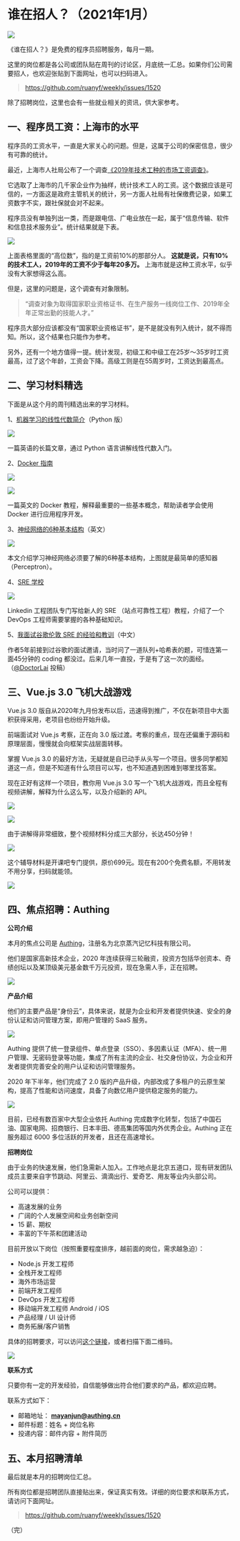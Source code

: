# 谁在招人？（2021年1月）

![](https://www.wangbase.com/blogimg/asset/202004/bg2020042612.jpg)

《谁在招人？》是免费的程序员招聘服务，每月一期。

这里的岗位都是各公司或团队贴在周刊的讨论区，月底统一汇总。如果你们公司需要招人，也欢迎张贴到下面网址，也可以扫码进入。

> https://github.com/ruanyf/weekly/issues/1520



除了招聘岗位，这里也会有一些就业相关的资讯，供大家参考。

## 一、程序员工资：上海市的水平

程序员的工资水平，一直是大家关心的问题。但是，这属于公司的保密信息，很少有可靠的统计。

最近，上海市人社局公布了一个调查[《2019年技术工种的市场工资调查》](https://mp.weixin.qq.com/s/xW4QREgUAByg5s_RWSwZSQ)。

它选取了上海市的几千家企业作为抽样，统计技术工人的工资。这个数据应该是可信的，一方面这是政府主管机关的统计，另一方面人社局有社保缴费记录，如果工资数字不实，跟社保就会对不起来。

程序员没有单独列出一类，而是跟电信、广电业放在一起，属于“信息传输、软件和信息技术服务业”。统计结果就是下表。

![](https://www.wangbase.com/blogimg/asset/202101/bg2021010104.jpg)

上面表格里面的“高位数”，指的是工资前10%的那部分人。 **这就是说，只有10%的技术工人，2019年的工资不少于每年20多万。** 上海市就是这种工资水平，似乎没有大家想得这么高。

但是，这里的问题是，这个调查有对象限制。

> “调查对象为取得国家职业资格证书、在生产服务一线岗位工作、2019年全年正常出勤的技能人才。”

程序员大部分应该都没有“国家职业资格证书”，是不是就没有列入统计，就不得而知。所以，这个结果也只能作为参考。

另外，还有一个地方值得一提。统计发现，初级工和中级工在25岁～35岁时工资最高，过了这个年龄，工资会下降。高级工则是在55周岁时，工资达到最高点。

## 二、学习材料精选

下面是从这个月的周刊精选出来的学习材料。

1、[机器学习的线性代数简介](https://pabloinsente.github.io/intro-linear-algebra)（Python 版）

![](https://www.wangbase.com/blogimg/asset/202011/bg2020111205.jpg)

一篇英语的长篇文章，通过 Python 语言讲解线性代数入门。

2、[Docker 指南](https://www.robertcooper.me/docker-guide)

![](https://www.wangbase.com/blogimg/asset/202011/bg2020111301.jpg)

![](https://www.wangbase.com/blogimg/asset/202011/bg2020111302.jpg)

一篇英文的 Docker 教程，解释最重要的一些基本概念，帮助读者学会使用 Docker 进行应用程序开发。

3、[神经网络的6种基本结构](https://lionbridge.ai/articles/6-types-of-neural-networks-every-data-scientist-must-know/)（英文）

![](https://www.wangbase.com/blogimg/asset/202012/bg2020120203.jpg)

本文介绍学习神经网络必须要了解的6种基本结构，上图就是最简单的感知器（Perceptron）。

4、[SRE 学校](https://github.com/linkedin/school-of-sre)

![](https://www.wangbase.com/blogimg/asset/202012/bg2020120902.jpg)

Linkedin 工程团队专门写给新人的 SRE （站点可靠性工程）教程，介绍了一个 DevOps 工程师需要掌握的各种基础知识。

5、[我面试谷歌伦敦 SRE 的经验和教训](https://justyy.com/archives/45126)（中文）

作者5年前接到过谷歌的面试邀请，当时问了一道队列+哈希表的题，可惜连第一面45分钟的 coding 都没过。后来几年一直投，于是有了这一次的面经。（[@DoctorLai](https://github.com/ruanyf/weekly/issues/1535) 投稿）

## 三、Vue.js 3.0 飞机大战游戏

Vue.js 3.0 版自从2020年九月份发布以后，迅速得到推广，不仅在新项目中大面积获得采用，老项目也纷纷开始升级。

前端面试对 Vue.js 考察，正在向 3.0 版过渡。考察的重点，现在还偏重于源码和原理层面，慢慢就会向框架实战层面转移。

掌握 Vue.js 3.0 的最好方法，无疑就是自已动手从头写一个项目。很多同学都知道这一点，但是不知道有什么项目可以写，也不知道遇到困难到哪里找答案。

现在正好有这样一个项目，教你用 Vue.js 3.0 写一个飞机大战游戏，而且全程有视频讲解，解释为什么这么写，以及介绍新的 API。

![](https://www.wangbase.com/blogimg/asset/202012/bg2020123013.jpg)

![](https://www.wangbase.com/blogimg/asset/202012/bg2020123014.jpg)

由于讲解得非常细致，整个视频材料分成三大部分，长达450分钟！

![](https://www.wangbase.com/blogimg/asset/202012/bg2020123016.jpg)

这个辅导材料是开课吧专门提供，原价699元。现在有200个免费名额，不用转发不用分享，扫码就能领。

![](https://www.wangbase.com/blogimg/asset/202012/bg2020123012.jpg)

## 四、焦点招聘：Authing

**公司介绍**

本月的焦点公司是 [Authing](authing.cn)，注册名为北京蒸汽记忆科技有限公司。

他们是国家高新技术企业，2020 年连续获得三轮融资，投资方包括华创资本、奇绩创坛以及某顶级美元基金数千万元投资，现在急需人手，正在招聘。

![](https://www.wangbase.com/blogimg/asset/202010/bg2020101004.png)

**产品介绍**

他们的主要产品是“身份云”，具体来说，就是为企业和开发者提供快速、安全的身份认证和访问管理方案，即用户管理的 SaaS 服务。

![](https://www.wangbase.com/blogimg/asset/202010/bg2020101005.png)

Authing 提供了统一登录组件、单点登录（SSO）、多因素认证（MFA）、统一用户管理、无密码登录等功能，集成了所有主流的企业、社交身份协议，为企业和开发者提供完善安全的用户认证和访问管理服务。

2020 年下半年，他们完成了 2.0 版的产品升级，内部改成了多租户的云原生架构，提高了性能和访问速度，具备了向数亿用户提供稳定服务的能力。

![](https://www.wangbase.com/blogimg/asset/202010/bg2020101006.png)

目前，已经有数百家中大型企业依托 Authing 完成数字化转型，包括了中国石油、国家电网、招商银行、日本丰田、德高集团等国内外优秀企业。Authing 正在服务超过 6000 多位活跃的开发者，且还在高速增长。

**招聘岗位**

由于业务的快速发展，他们急需新人加入。工作地点是北京五道口，现有研发团队成员主要来自字节跳动、阿里云、滴滴出行、爱奇艺、用友等业内头部公司。

公司可以提供：

- 高速发展的业务
- 广阔的个人发展空间和业务创新空间
- 15 薪、期权
- 丰富的下午茶和团建活动

目前开放以下岗位（按照重要程度排序，越前面的岗位，需求越急迫）：

- Node.js 开发工程师
- 全栈开发工程师
- 海外市场运营
- 前端开发工程师
- DevOps 开发工程师
- 移动端开发工程师 Android / iOS 
- 产品经理 / UI 设计师
- 商务拓展/客户销售

具体的招聘要求，可以访问[这个链接](https://authing.cn/joinus)，或者扫描下面二维码。

![](https://www.wangbase.com/blogimg/asset/202012/bg2020123010.jpg)

**联系方式**

只要你有一定的开发经验，自信能够做出符合他们要求的产品，都欢迎应聘。

联系方式如下：

- 邮箱地址： **mayanjun@authing.cn**
- 邮件标题：姓名 + 岗位名称
- 投递内容：邮件内容 + 附件简历

## 五、本月招聘清单

最后就是本月的招聘岗位汇总。

所有岗位都是招聘团队直接贴出来，保证真实有效。详细的岗位要求和联系方式，请访问下面网址。 

> https://github.com/ruanyf/weekly/issues/1520 



（完）
